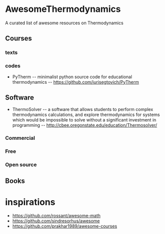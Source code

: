 # AwesomeThermodynamics
A curated list of awesome resources on Thermodynamics

## Courses

### texts

### codes

* PyTherm -- minimalist python source code for educational thermodynamics -- https://github.com/iurisegtovich/PyTherm

## Software

* ThermoSolver -- a software that allows students to perform complex thermodynamics calculations, and explore thermodynamics for systems which would be impossible to solve without a significant investment in programming -- http://cbee.oregonstate.edu/education/Thermosolver/

### Commercial

### Free

### Open source



## Books

# inspirations
* https://github.com/rossant/awesome-math
* https://github.com/sindresorhus/awesome
* https://github.com/prakhar1989/awesome-courses
